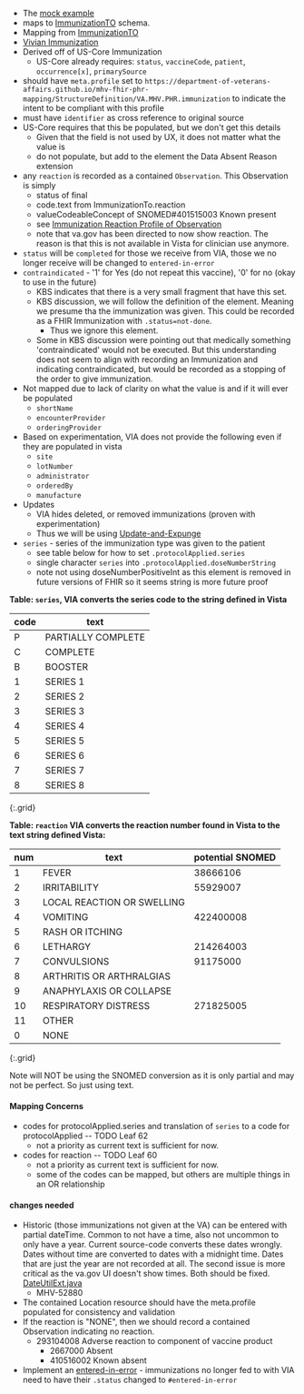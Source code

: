 
- The [mock example](https://github.com/department-of-veterans-affairs/mhv-fhir-phr-mapping/blob/main/mocks/immunization.xml) 
- maps to [ImmunizationTO](https://github.com/department-of-veterans-affairs/mhv-np-via-wsclient/blob/development/src/main/resources/VIA_v4.0.7_uat.wsdl) schema.
- Mapping from [ImmunizationTO](StructureDefinition-VA.MHV.PHR.immunization-mappings.html#mappings-for-via-to-mhv-fhir-phr-immunizationto)
- [Vivian Immunization](https://vivian.worldvista.org/dox/Global_XkFVUE5WSU1N.html)
- Derived off of US-Core Immunization
  - US-Core already requires: `status`, `vaccineCode`, `patient`, `occurrence[x]`, `primarySource`
- should have `meta.profile` set to `https://department-of-veterans-affairs.github.io/mhv-fhir-phr-mapping/StructureDefinition/VA.MHV.PHR.immunization` to indicate the intent to be compliant with this profile
- must have `identifier` as cross reference to original source
- US-Core requires that this be populated, but we don't get this details
  - Given that the field is not used by UX, it does not matter what the value is
  - do not populate, but add to the element the Data Absent Reason extension
- any `reaction` is recorded as a contained `Observation`. This Observation is simply
  - status of final
  - code.text from ImmunizationTo.reaction
  - valueCodeableConcept of SNOMED#401515003 Known present
  - see [Immunization Reaction Profile of Observation](StructureDefinition-VA.MHV.PHR.immunizationReaction.html)
  - note that va.gov has been directed to now show reaction. The reason is that this is not available in Vista for clinician use anymore.
- `status` will be `completed` for those we receive from VIA, those we no longer receive will be changed to `entered-in-error`
- `contraindicated` - '1' for Yes (do not repeat this vaccine), '0' for no (okay to use in the future)
  - KBS indicates that there is a very small fragment that have this set.
  - KBS discussion, we will follow the definition of the element.  Meaning we presume tha the immunization was given. This could be recorded as a FHIR Immunization with `.status=not-done`.
    - Thus we ignore this element.
  - Some in KBS discussion were pointing out that medically something 'contraindicated' would not be executed. But this understanding does not seem to align with recording an Immunization and indicating contraindicated, but would be recorded as a stopping of the order to give immunization.
- Not mapped due to lack of clarity on what the value is and if it will ever be populated
  - `shortName`
  - `encounterProvider`
  - `orderingProvider`
- Based on experimentation, VIA does not provide the following even if they are populated in vista
  - `site`
  - `lotNumber`
  - `administrator`
  - `orderedBy`
  - `manufacture`
- Updates
  - VIA hides deleted, or removed immunizations (proven with experimentation)
  - Thus we will be using [Update-and-Expunge](background.html#entered-in-error)
- `series` - series of the immunization type was given to the patient
  - see table below for how to set `.protocolApplied.series`
  - single character `series` into `.protocolApplied.doseNumberString`
  - note not using doseNumberPositiveInt as this element is removed in future versions of FHIR so it seems string is more future proof

**Table: `series`, VIA converts the series code to the string defined in Vista**

| code |  text |
|------|------|
| P | PARTIALLY COMPLETE |
| C | COMPLETE |
| B | BOOSTER |
| 1 | SERIES 1 |
| 2 | SERIES 2 |
| 3 | SERIES 3 |
| 4 | SERIES 4 |
| 5 | SERIES 5 |
| 6 | SERIES 6 |
| 7 | SERIES 7 |
| 8 | SERIES 8 |
{:.grid}

**Table: `reaction` VIA converts the reaction number found in Vista to the text string defined Vista:**

| num | text    | potential SNOMED |
|-----|---------|-----------------|
| 1 | FEVER | 38666106 |
| 2 | IRRITABILITY | 55929007 |
| 3 | LOCAL REACTION OR SWELLING |
| 4 | VOMITING | 422400008 |
| 5 | RASH OR ITCHING |
| 6 | LETHARGY | 214264003 |
| 7 | CONVULSIONS | 91175000 |
| 8 | ARTHRITIS OR ARTHRALGIAS |
| 9 | ANAPHYLAXIS OR COLLAPSE |
| 10 | RESPIRATORY DISTRESS | 271825005 |
| 11 | OTHER |
| 0 | NONE |
{:.grid}

Note will NOT be using the SNOMED conversion as it is only partial and may not be perfect. So just using text.

#### Mapping Concerns

- codes for protocolApplied.series and translation of `series` to a code for protocolApplied -- TODO Leaf 62
  - not a priority as current text is sufficient for now.
- codes for reaction -- TODO Leaf 60
  - not a priority as current text is sufficient for now.
  - some of the codes can be mapped, but others are multiple things in an OR relationship

#### changes needed

- Historic (those immunizations not given at the VA) can be entered with partial dateTime. Common to not have a time, also not uncommon to only have a year. Current source-code converts these dates wrongly. Dates without time are converted to dates with a midnight time. Dates that are just the year are not recorded at all. The second issue is more critical as the va.gov UI doesn't show times. Both should be fixed. [DateUtilExt.java](https://github.com/department-of-veterans-affairs/mhv-np-phr-api-v2/blob/1d85f200f1c4253bb730718d7960804781dad30e/src/main/java/gov/va/med/mhv/integration/util/DateUtilExt.java)
  - MHV-52880
- The contained Location resource should have the meta.profile populated for consistency and validation
- If the reaction is "NONE", then we should record a contained Observation indicating no reaction.
  - 293104008 Adverse reaction to component of vaccine product
    - 2667000 Absent
    - 410516002 Known absent
- Implement an [entered-in-error](background.html#entered-in-error) - immunizations no longer fed to with VIA need to have their `.status` changed to `#entered-in-error`
